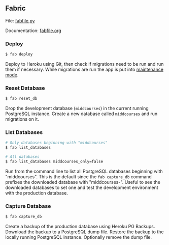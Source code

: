 ## Fabric

File: [fabfile.py](https://github.com/coursereviews/coursereviews/blob/master/fabfile.py)

Documentation: [fabfile.org](http://www.fabfile.org/)

### Deploy

```sh
$ fab deploy
```

Deploy to Heroku using Git, then check if migrations need to be run
and run them if necessary. While migrations are run the app is put
into [maintenance mode](https://devcenter.heroku.com/articles/maintenance-mode).

### Reset Database

```sh
$ fab reset_db
```

Drop the development database (`middcourses`) in the current running PostgreSQL instance.
Create a new database called `middcourses` and run migrations on it.

### List Databases

```sh
# Only databases beginning with "middcourses"
$ fab list_databases

# All databases
$ fab list_databases middcourses_only=false
```

Run from the command line to list all PostgreSQL databases beginning with "middcourses".
This is the default since the `fab capture_db` command prefixes the downloaded database with
"middcourses-". Useful to see the downloaded databases to set one and test the development
environment with the production database.

### Capture Database

```sh
$ fab capture_db
```

Create a backup of the production database using Heroku PG Backups.
Download the backup to a PostgreSQL dump file.
Restore the backup to the locally running PostgreSQL instance.
Optionally remove the dump file.
